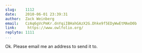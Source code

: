 ```yaml
---
slug:    1112
date:    2010-06-01 23:39:31
author:  Zack Weinberg
email:   CzAq6gVcPmKr.dnYqiIBHahGAzX2G.Dhke9f5EDyWwEtMAeD0b
link:     https://www.owlfolio.org/
replyto: 1111
...
```


Ok.  Please email me an address to send it to.
